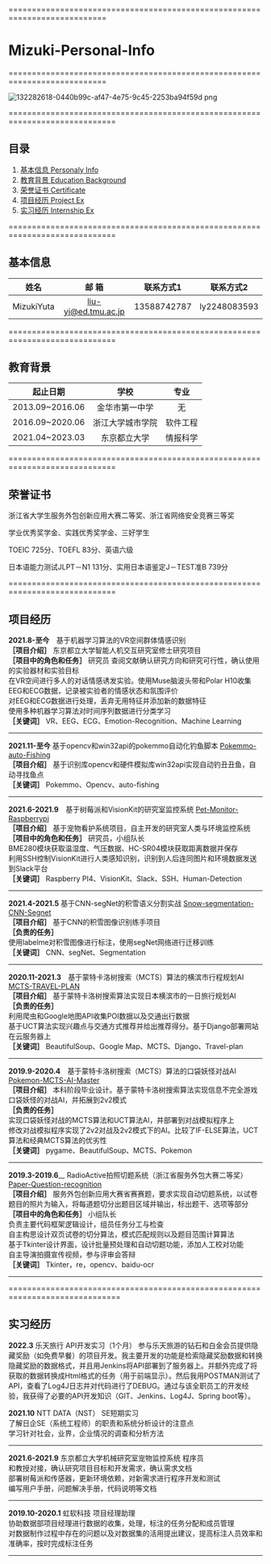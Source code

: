 ===========================================================================

# Mizuki-Personal-Info

===========================================================================

![132282618-0440b99c-af47-4e75-9c45-2253ba94f59d png](https://user-images.githubusercontent.com/26008298/137834048-a0fed0a0-40a0-44bc-9c72-7a9b8505be48.jpeg)

=============================================================================  

## 目录
1. [基本信息 Personaly Info](#基本信息)
2. [教育背景 Education Background](#教育背景)
3. [荣誉证书 Certificate](#荣誉证书)
4. [项目经历 Project Ex](#项目经历)
5. [实习经历 Internship Ex](#实习经历)

=============================================================================  

## 基本信息  
| 姓名  | 邮    箱 | 联系方式1 | 联系方式2 |
|  :----:   | :----: | :----: | :----: |
| MizukiYuta	 | liu-yi@ed.tmu.ac.jp | 13588742787 | ly2248083593 |

=============================================================================

## 教育背景  
| 起止日期  | 学校 | 专业 | 
|  :----:   | :----: | :----: |
|2013.09~2016.06|	金华市第一中学| 无 |
|2016.09~2020.06|	浙江大学城市学院|	软件工程| 
|2021.04~2023.03|	东京都立大学|	情报科学| 

=============================================================================

## 荣誉证书
浙江省大学生服务外包创新应用大赛二等奖、浙江省网络安全竞赛三等奖

学业优秀奖学金、实践优秀奖学金、三好学生  

TOEIC 725分、TOEFL 83分、英语六级  

日本语能力测试JLPT－N1 131分、实用日本语鉴定J－TEST准B 739分  

=============================================================================

## 项目经历
__2021.8-至今__　基于机器学习算法的VR空间群体情感识别  
**［项目介绍］** 东京都立大学智能人机交互研究室修士研究项目  
**［项目中的角色和任务］**  研究员 
查阅文献确认研究方向和研究可行性，确认使用的实验器材和实验目标  
在VR空间进行多人的对话情感诱发实验。使用Muse脑波头带和Polar H10收集EEG和ECG数据，记录被实验者的情感状态和氛围评价  
对EEG和ECG数据进行处理，丢弃无用特征并添加新的数据特征  
使用多种机器学习算法对时间序列数据进行分类学习  
**［关键词］** VR、EEG、ECG、Emotion-Recognition、Machine Learning  

------------------------------------------------------------------------------  

__2021.11-至今__ 基于opencv和win32api的pokemmo自动化钓鱼脚本 [Pokemmo-auto-Fishing](https://github.com/blue-sky-sea/Pokemmo-auto-Fishing)  
**［项目介绍］** 基于识别库opencv和硬件模拟库win32api实现自动钓丑丑鱼，自动寻找鱼点   
**［关键词］** Pokemmo、Opencv、auto-fishing  

------------------------------------------------------------------------------  

__2021.6-2021.9__　基于树莓派和VisionKit的研究室监控系统 [Pet-Monitor-Raspberrypi](https://github.com/blue-sky-sea/Pet-Monitor-Raspberrypi)   
**［项目介绍］** 基于宠物看护系统项目，自主开发的研究室人类与环境监控系统  
**［项目中的角色和任务］** 研究员，小组队长  
BME280模块获取温湿度、气压数据、HC-SR04模块获取距离数据并保存  
利用SSH控制VisionKit进行人类感知识别，识别到人后连同图片和环境数据发送到Slack平台  
**［关键词］** Raspberry PI4、VisionKit、Slack、SSH、Human-Detection 

------------------------------------------------------------------------------

__2021.4-2021.5__  基于CNN-segNet的积雪语义分割实战 [Snow-segmentation-CNN-Segnet](https://github.com/blue-sky-sea/Snow-segmentation-CNN-Segnet)  
**［项目介绍］** 基于CNN的积雪图像识别练手项目  
**［负责的任务］**   
使用labelme对积雪图像进行标注，使用segNet网络进行迁移训练  
**［关键词］** CNN、segNet、Segmentation  

------------------------------------------------------------------------------

__2020.11-2021.3__　基于蒙特卡洛树搜索（MCTS）算法的横滨市行程规划AI [MCTS-TRAVEL-PLAN](https://github.com/blue-sky-sea/MCTS-TRAVEL-PLAN)  
**［项目介绍］** 基于蒙特卡洛树搜索算法实现日本横滨市的一日旅行规划AI  
**［负责的任务］**  
利用爬虫和Google地图API收集POI数据以及交通出行数据  
基于UCT算法实现兴趣点与交通方式推荐并给出推荐得分。基于Django部署网站在云服务器上  
**［关键词］** BeautifulSoup、Google Map、MCTS、Django、Travel-plan  

------------------------------------------------------------------------------

__2019.9-2020.4__　基于蒙特卡洛树搜索（MCTS）算法的口袋妖怪对战AI [Pokemon-MCTS-AI-Master](https://github.com/blue-sky-sea/Pokemon-MCTS-AI-Master)  
**［项目介绍］** 本科阶段毕业设计。基于蒙特卡洛树搜索算法实现信息不完全游戏口袋妖怪的对战AI，并拓展到2v2模式   
**［负责的任务］**    
实现口袋妖怪对战的MCTS算法和UCT算法AI，并部署到对战模拟程序上    
修改对战模拟程序实现了2v2对战及2v2模式下的AI。比较了IF-ELSE算法，UCT算法和经典MCTS算法的优劣性    
**［关键词］** pygame、BeautifulSoup、MCTS、Pokemon    

------------------------------------------------------------------------------

__2019.3-2019.6____ RadioActive拍照切题系统（浙江省服务外包大赛二等奖） [Paper-Question-recognition](https://github.com/blue-sky-sea/Paper-Question-recognition)  
**［项目介绍］** 服务外包创新应用大赛省赛赛题，要求实现自动切题系统，以试卷题目的照片为输入，将每道题切分出题目区域并输出，标出题干、选项等部分  
**［项目中的角色和任务］** 小组队长  
负责主要代码框架逻辑设计，组员任务分工与检查  
自主构思设计双页试卷的切分算法，模式匹配规则以及题目范围计算算法  
基于Tkinter设计界面，设计批量预处理和自动切题功能，添加人工校对功能  
自主导演拍摄宣传视频，参与评审会答辩  
**［关键词］** Tkinter，re，opencv、baidu-ocr  

------------------------------------------------------------------------------

==============================================================================

## 实习经历
__2022.3__ 乐天旅行 API开发实习（1个月）
参与乐天旅游的钻石和白金会员提供隐藏奖励（如免费早餐）的项目开发。我主要开发的功能是检索隐藏奖励数据和转换隐藏奖励的数据格式，并且用Jenkins将API部署到了服务器上。并额外完成了将获取的数据转换成Html格式的任务（用于前端显示）。然后我用POSTMAN测试了API，查看了Log4J日志并对代码进行了DEBUG。通过与该全职员工的开发经验，我获得了必要的API开发知识（GIT、Jenkins、Log4J、Spring boot等）。


__2021.10__ NTT DATA（NST） SE短期实习  
了解日企SE（系统工程师）的职责和系统分析设计的注意点    
学习针对社会，业界，企业情况的调查和分析方法    

------------------------------------------------------------------------------

__2021.6-2021.9__ 东京都立大学机械研究室宠物监控系统 程序员   
和教授对接，确认研究项目目标和开发需求，确认需求文档    
部署树莓派和传感器，更新环境依赖，对新需求进行程序开发和测试    
编写用户手册，问题解决手册，代码说明等文档  

------------------------------------------------------------------------------

__2019.10-2020.1__  虹软科技 项目经理助理  
协助数据部项目经理进行数据的收集，处理，标注的任务分配和成员管理  
对数据制作过程中存在的问题以及对数据集的活用提出建议，提高标注人员效率和准确率，按时完成标注任务  

------------------------------------------------------------------------------
